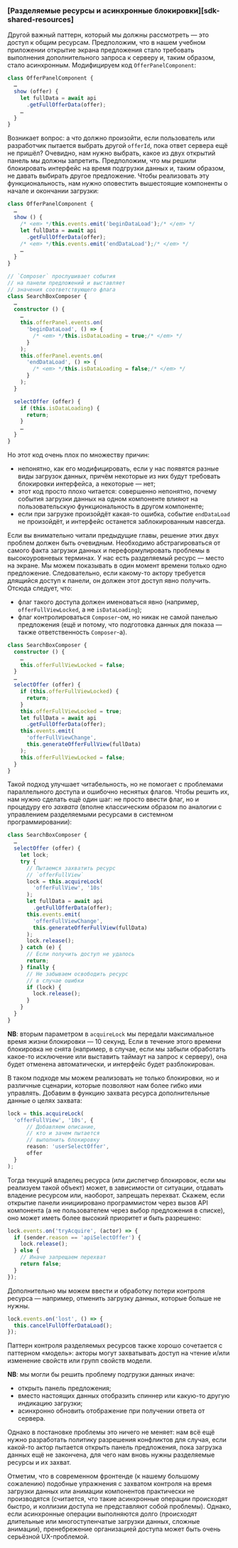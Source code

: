 ### [Разделяемые ресурсы и асинхронные блокировки][sdk-shared-resources]

Другой важный паттерн, который мы должны рассмотреть — это доступ к общим ресурсам. Предположим, что в нашем учебном приложении открытие экрана предложения стало требовать выполнения дополнительного запроса к серверу и, таким образом, стало асинхронным. Модифицируем код `OfferPanelComponent`:

```typescript
class OfferPanelComponent {
  …
  show (offer) {
    let fullData = await api
      .getFullOfferData(offer);
    …
  }
}
```

Возникает вопрос: а что должно произойти, если пользователь или разработчик пытается выбрать другой `offerId`, пока ответ сервера ещё не пришёл? Очевидно, нам нужно выбрать, какое из двух открытий панель мы должны запретить. Предположим, что мы решили блокировать интерфейс на время подгрузки данных и, таким образом, не давать выбирать другое предложение. Чтобы реализовать эту функциональность, нам нужно оповестить вышестоящие компоненты о начале и окончании загрузки:

```typescript
class OfferPanelComponent {
  …
  show () {
    /* <em> */this.events.emit('beginDataLoad');/* </em> */
    let fullData = await api
      .getFullOfferData(offer);
    /* <em> */this.events.emit('endDataLoad');/* </em> */
    …
  }
}
```

```typescript
// `Composer` прослушивает события
// на панели предложений и выставляет
// значения соответствующего флага
class SearchBoxComposer {
  …
  constructor () {
    …
    this.offerPanel.events.on(
      'beginDataLoad', () => {
        /* <em> */this.isDataLoading = true;/* </em> */
      }
    );
    this.offerPanel.events.on(
      'endDataLoad', () => {
        /* <em> */this.isDataLoading = false;/* </em> */
      }
    );
  }

  selectOffer (offer) {
    if (this.isDataLoading) {
      return;
    }
    …
  }
}
```

Но этот код очень плох по множеству причин:
  * непонятно, как его модифицировать, если у нас появятся разные виды загрузок данных, причём некоторые из них будут требовать блокировки интерфейса, а некоторые — нет;
  * этот код просто плохо читается: совершенно непонятно, почему события загрузки данных на одном компоненте влияют на пользовательскую функциональность в другом компоненте;
  * если при загрузке произойдёт какая-то ошибка, событие `endDataLoad` не произойдёт, и интерфейс останется заблокированным навсегда.

Если вы внимательно читали предыдущие главы, решение этих двух проблем должен быть очевидным. Необходимо абстрагироваться от самого факта загрузки данных и переформулировать проблемы в высокоуровневых терминах. У нас есть разделяемый ресурс — место на экране. Мы можем показывать в один момент времени только одно предложение. Следовательно, если какому-то актору требуется длящийся доступ к панели, он должен этот доступ явно получить. Отсюда следует, что:
 * флаг такого доступа должен именоваться явно (например, `offerFullViewLocked`, а не `isDataLoading`);
 * флаг контролироваться `Composer`-ом, но никак не самой панелью предложения (ещё и потому, что подготовка данных для показа — также ответственность `Composer`-а).

```typescript
class SearchBoxComposer {
  constructor () {
    …
    this.offerFullViewLocked = false;
  }
  …
  selectOffer (offer) {
    if (this.offerFullViewLocked) {
      return;
    }
    this.offerFullViewLocked = true;
    let fullData = await api
      .getFullOfferData(offer);
    this.events.emit(
      'offerFullViewChange',
      this.generateOfferFullView(fullData)
    );
    this.offerFullViewLocked = false;
  }
}
```

Такой подход улучшает читабельность, но не помогает с проблемами параллельного доступа и ошибочно неснятых флагов. Чтобы решить их, нам нужно сделать ещё один шаг: не просто ввести флаг, но и процедуру его *захвата* (вполне классическим образом по аналогии с управлением разделяемыми ресурсами в системном программировании):

```typescript
class SearchBoxComposer {
  …
  selectOffer (offer) {
    let lock;
    try {
      // Пытаемся захватить ресурс
      // `offerFullView`
      lock = this.acquireLock(
        'offerFullView', '10s'
      );
      let fullData = await api
        .getFullOfferData(offer);
      this.events.emit(
        'offerFullViewChange',
        this.generateOfferFullView(fullData)
      );
      lock.release();
    } catch (e) {
      // Если получить доступ не удалось
      return;
    } finally {
      // Не забываем освободить ресурс
      // в случае ошибки
      if (lock) {
        lock.release();
      }
    }
  }
}
```

**NB**: вторым параметром в `acquireLock` мы передали максимальное время жизни блокировки — 10 секунд. Если в течение этого времени блокировка не снята (например, в случае, если мы забыли обработать какое-то исключение или выставить таймаут на запрос к серверу), она будет отменена автоматически, и интерфейс будет разблокирован.

В таком подходе мы можем реализовать не только блокировки, но и различные сценарии, которые позволяют нам более гибко ими управлять. Добавим в функцию захвата ресурса дополнительные данные о целях захвата:

```typescript
lock = this.acquireLock(
  'offerFullView', '10s', {
      // Добавляем описание,
      // кто и зачем пытается
      // выполнить блокировку
      reason: 'userSelectOffer',
      offer
  }
);
```

Тогда текущий владелец ресурса (или диспетчер блокировок, если мы реализуем такой объект) может, в зависимости от ситуации, отдавать владение ресурсом или, наоборот, запрещать перехват. Скажем, если открытие панели инициировано программистом через вызов API компонента (а не пользователем через выбор предложения в списке), оно может иметь более высокий приоритет и быть разрешено:

```typescript
lock.events.on('tryAcquire', (actor) => {
  if (sender.reason == 'apiSelectOffer') {
    lock.release();
  } else {
    // Иначе запрещаем перехват
    return false;
  }
});
```

Дополнительно мы можем ввести и обработку потери контроля ресурса — например, отменить загрузку данных, которые больше не нужны.

```typescript
lock.events.on('lost', () => {
  this.cancelFullOfferDataLoad();
});
```

Паттерн контроля разделяемых ресурсов также хорошо сочетается с паттерном «модель»: акторы могут захватывать доступ на чтение и/или изменение свойств или групп свойств модели.

**NB**: мы могли бы решить проблему подгрузки данных иначе:
  * открыть панель предложения;
  * вместо настоящих данных отобразить спиннер или какую-то другую индикацию загрузки;
  * асинхронно обновить отображение при получении ответа от сервера.

Однако в постановке проблемы это ничего не меняет: нам всё ещё нужно разработать политику разрешения конфликтов для случая, если какой-то актор пытается открыть панель предложения, пока загрузка данных ещё не закончена, для чего нам вновь нужны разделяемые ресурсы и их захват.

Отметим, что в современном фронтенде (к нашему большому сожалению) подобные упражнения с захватом контроля на время загрузки данных или анимации компонентов практически не производятся (считается, что такие асинхронные операции происходят быстро, и коллизии доступа не представляют собой проблемы). Однако, если асинхронные операции выполняются долго (происходят длительные или многоступенчатые загрузки данных, сложные анимации), пренебрежение организацией доступа может быть очень серьёзной UX-проблемой.